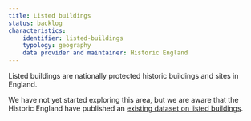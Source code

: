```yaml
---
title: Listed buildings
status: backlog
characteristics:
    identifier: listed-buildings
    typology: geography
    data provider and maintainer: Historic England
---
```


Listed buildings are nationally protected historic buildings and sites in England.

We have not yet started exploring this area, but we are aware that the Historic England have published an [existing dataset on listed buildings](https://historicengland.org.uk/listing/the-list/).
